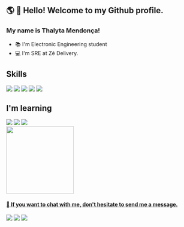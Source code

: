 ## :earth_americas: 👋 Hello! Welcome to my Github profile.
### My name is Thalyta Mendonça!

- :books: I'm Electronic Engineering student
- 💻 I'm SRE at Zé Delivery.

## Skills

<div>
<img src="https://img.shields.io/badge/Docker-2CA5E0?style=for-the-badge&logo=docker&logoColor=white" target="_blank">
<img src="https://img.shields.io/badge/kubernetes-326ce5.svg?&style=for-the-badge&logo=kubernetes&logoColor=white" target="_blank">
<img src="https://img.shields.io/badge/GitLab-330F63?style=for-the-badge&logo=gitlab&logoColor=white" target="_blank">
<img src="https://img.shields.io/badge/Ubuntu-E95420?style=for-the-badge&logo=ubuntu&logoColor=white" target="_blank">
<img src="https://img.shields.io/badge/Grafana-F2F4F9?style=for-the-badge&logo=grafana&logoColor=orange&labelColor=F2F4F9" target="_blank">
  
  
</div>

## I'm learning

<div>
<img src="https://img.shields.io/badge/Ansible-000000?style=for-the-badge&logo=ansible&logoColor=white" target="_blank">
<img src="https://img.shields.io/badge/Terraform-7B42BC?style=for-the-badge&logo=terraform&logoColor=white" target="_blank"> 
<img src="https://img.shields.io/badge/graylog-%23FF3633.svg?&style=for-the-badge&logo=graylog&logoColor=white" />
</div>


<div>
<a href="https://github.com/thalytasousa">
<img height="180em" src="https://github-readme-stats.vercel.app/api?username=thalytasousa&show_icons=true&theme=dracula&include_all_commits=true&count_private=true"/>
</div>

  
#### 💌 If you want to chat with me, don't hesitate to send me a message.

<div>
<a href="https://instagram.com/thalyta.sousaa" target="_blank"><img src="https://img.shields.io/badge/-Instagram-%23E4405F?style=for-the-badge&logo=instagram&logoColor=white" target="_blank"></a>
<a href = "mailto:thalyta.souusa@gmail.com"><img src="https://img.shields.io/badge/Gmail-D14836?style=for-the-badge&logo=gmail&logoColor=white" target="_blank"></a>
<a href="https://www.linkedin.com/in/thalyta-sousa-mendonça-b74639164" target="_blank"><img src="https://img.shields.io/badge/-LinkedIn-%230077B5?style=for-the-badge&logo=linkedin&logoColor=white" target="_blank"></a>   
</div>

